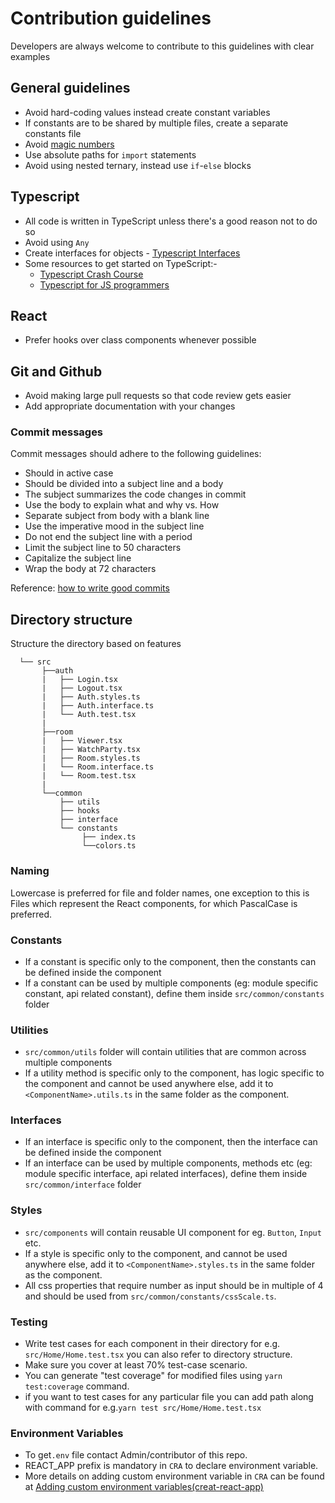 # Contribution guidelines

Developers are always welcome to contribute to this guidelines with clear examples

## General guidelines

- Avoid hard-coding values instead create constant variables
- If constants are to be shared by multiple files, create a separate constants file
- Avoid [magic numbers](<https://en.wikipedia.org/wiki/Magic_number_(programming)>)
- Use absolute paths for `import` statements
- Avoid using nested ternary, instead use `if`-`else` blocks

## Typescript

- All code is written in TypeScript unless there's a good reason not to do so
- Avoid using `Any`
- Create interfaces for objects - [Typescript Interfaces](https://www.typescriptlang.org/docs/handbook/2/objects.html)
- Some resources to get started on TypeScript:-
  - [Typescript Crash Course](https://www.youtube.com/watch?v=rAy_3SIqT-E&t=773s)
  - [Typescript for JS programmers](https://www.typescriptlang.org/docs/handbook/typescript-in-5-minutes.html)

## React

- Prefer hooks over class components whenever possible

## Git and Github

- Avoid making large pull requests so that code review gets easier
- Add appropriate documentation with your changes

### Commit messages

Commit messages should adhere to the following guidelines:

- Should in active case
- Should be divided into a subject line and a body
- The subject summarizes the code changes in commit
- Use the body to explain what and why vs. How
- Separate subject from body with a blank line
- Use the imperative mood in the subject line
- Do not end the subject line with a period
- Limit the subject line to 50 characters
- Capitalize the subject line
- Wrap the body at 72 characters

Reference: [how to write good commits](https://chris.beams.io/posts/git-commit)

## Directory structure

Structure the directory based on features

```
  └── src
       ├──auth
       |   ├── Login.tsx
       |   ├── Logout.tsx
       |   ├── Auth.styles.ts
       |   ├── Auth.interface.ts
       |   └── Auth.test.tsx
       |
       ├──room
       |   ├── Viewer.tsx
       |   ├── WatchParty.tsx
       |   ├── Room.styles.ts
       |   └── Room.interface.ts
       |   └── Room.test.tsx
       |
       └──common
           ├── utils
           ├── hooks
           ├── interface
           └── constants
                ├── index.ts
                └──colors.ts
```

### Naming

Lowercase is preferred for file and folder names, one exception to this is Files which represent the React components, for which PascalCase is preferred.

### Constants

- If a constant is specific only to the component, then the constants can be defined inside the component
- If a constant can be used by multiple components (eg: module specific constant, api related constant), define them inside `src/common/constants` folder

### Utilities

- `src/common/utils` folder will contain utilities that are common across multiple components
- If a utility method is specific only to the component, has logic specific to the component and cannot be used anywhere else, add it to `<ComponentName>.utils.ts` in the same folder as the component.

### Interfaces

- If an interface is specific only to the component, then the interface can be defined inside the component
- If an interface can be used by multiple components, methods etc (eg: module specific interface, api related interfaces), define them inside `src/common/interface` folder

### Styles

- `src/components` will contain reusable UI component for eg. `Button`, `Input` etc.
- If a style is specific only to the component, and cannot be used anywhere else, add it to `<ComponentName>.styles.ts` in the same folder as the component.
- All css properties that require number as input should be in multiple of 4 and should be used from `src/common/constants/cssScale.ts`.

### Testing

- Write test cases for each component in their directory for e.g. `src/Home/Home.test.tsx` you can also refer to directory structure.
- Make sure you cover at least 70% test-case scenario.
- You can generate "test coverage" for modified files using `yarn test:coverage` command.
- if you want to test cases for any particular file you can add path along with command for e.g.`yarn test src/Home/Home.test.tsx`

### Environment Variables

- To get`.env` file contact Admin/contributor of this repo.
- REACT_APP prefix is mandatory in `CRA` to declare environment variable.
- More details on adding custom environment variable in `CRA` can be found at [Adding custom environment variables(creat-react-app)](https://create-react-app.dev/docs/adding-custom-environment-variables/)
